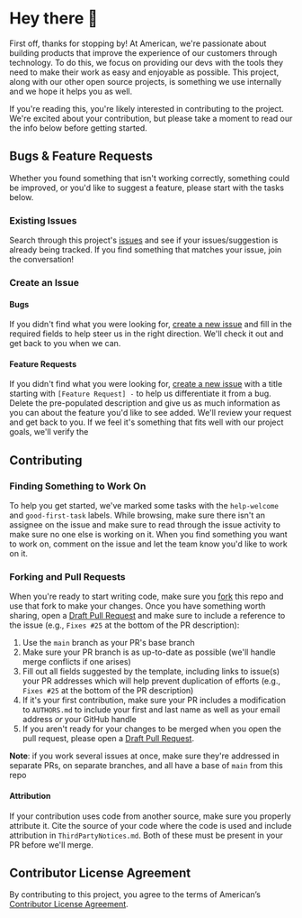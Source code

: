 # Hey there 👋
First off, thanks for stopping by! At American, we're passionate about building products that improve the experience of our customers through technology. To do this, we focus on providing our devs with the tools they need to make their work as easy and enjoyable as possible. This project, along with our other open source projects, is something we use internally and we hope it helps you as well.

If you're reading this, you're likely interested in contributing to the project. We're excited about your contribution, but please take a moment to read our the info below before getting started.

## Bugs & Feature Requests
Whether you found something that isn't working correctly, something could be improved, or you'd like to suggest a feature, please start with the tasks below.

### Existing Issues
Search through this project's [issues](../../../issues) and see if your issues/suggestion is already being tracked. If you find something that matches your issue, join the conversation!

### Create an Issue

#### Bugs
If you didn't find what you were looking for, [create a new issue](../../../issues/new) and fill in the required fields to help steer us in the right direction. We'll check it out and get back to you when we can.

#### Feature Requests
If you didn't find what you were looking for, [create a new issue](../../../issues/new) with a title starting with `[Feature Request] -` to help us differentiate it from a bug. Delete the pre-populated description and give us as much information as you can about the feature you'd like to see added. We'll review your request and get back to you. If we feel it's something that fits well with our project goals, we'll verify the

## Contributing

### Finding Something to Work On
To help you get started, we've marked some tasks with the `help-welcome` and `good-first-task` labels. While browsing, make sure there isn't an assignee on the issue and make sure to read through the issue activity to make sure no one else is working on it. When you find something you want to work on, comment on the issue and let the team know you'd like to work on it. 

### Forking and Pull Requests
When you're ready to start writing code, make sure you [fork](https://help.github.com/articles/fork-a-repo/) this repo and use that fork to make your changes. Once you have something worth sharing, open a [Draft Pull Request](https://github.blog/2019-02-14-introducing-draft-pull-requests/) and make sure to include a reference to the issue (e.g., `Fixes #25` at the bottom of the PR description):
1. Use the `main` branch as your PR's base branch
1. Make sure your PR branch is as up-to-date as possible (we'll handle merge conflicts if one arises)
1. Fill out all fields suggested by the template, including links to issue(s) your PR addresses which will help prevent duplication of efforts (e.g., `Fixes #25` at the bottom of the PR description)
1. If it's your first contribution, make sure your PR includes a modification to `AUTHORS.md` to include your first and last name as well as your email address _or_ your GitHub handle
1. If you aren't ready for your changes to be merged when you open the pull request, please open a [Draft Pull Request](https://github.blog/2019-02-14-introducing-draft-pull-requests/).

**Note**: if you work several issues at once, make sure they're addressed in separate PRs, on separate branches, and all have a base of `main` from this repo

#### Attribution
If your contribution uses code from another source, make sure you properly attribute it. Cite the source of your code where the code is used and include attribution in `ThirdPartyNotices.md`. Both of these must be present in your PR before we'll merge.

## Contributor License Agreement
By contributing to this project, you agree to the terms of American’s [Contributor License Agreement](https://github.com/AmericanAirlines/Contributor-License-Agreement/blob/master/CLA.md).
